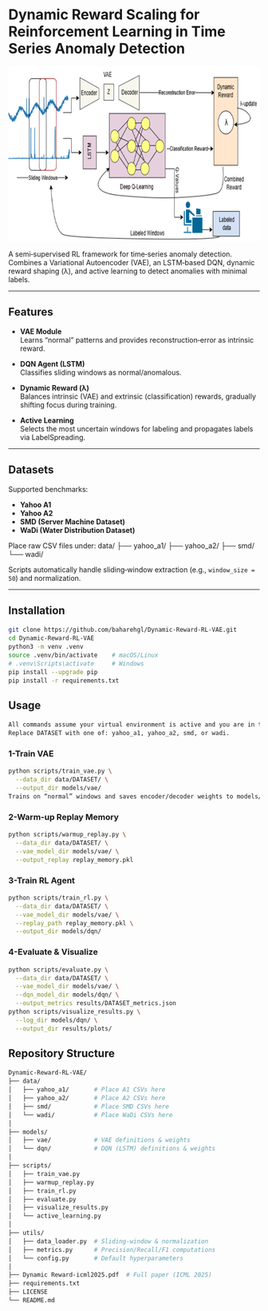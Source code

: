 # Dynamic Reward Scaling for Reinforcement Learning in Time Series Anomaly Detection

<div align="center">
  <img
    src="Figure/proposed_method_dynamic_reward.png"
    width="800"
    height="350"
    alt="Proposed Figure">
</div>

A semi‐supervised RL framework for time‐series anomaly detection.  
Combines a Variational Autoencoder (VAE), an LSTM‐based DQN, dynamic reward shaping (λ), and active learning to detect anomalies with minimal labels.

---

## Features

- **VAE Module**  
  Learns “normal” patterns and provides reconstruction‐error as intrinsic reward.

- **DQN Agent (LSTM)**  
  Classifies sliding windows as normal/anomalous.

- **Dynamic Reward (λ)**  
  Balances intrinsic (VAE) and extrinsic (classification) rewards, gradually shifting focus during training.

- **Active Learning**  
  Selects the most uncertain windows for labeling and propagates labels via LabelSpreading.

---

## Datasets

Supported benchmarks:
- **Yahoo A1**
- **Yahoo A2**
- **SMD (Server Machine Dataset)**
- **WaDi (Water Distribution Dataset)**

Place raw CSV files under:
data/
├── yahoo_a1/
├── yahoo_a2/
├── smd/
└── wadi/

Scripts automatically handle sliding‐window extraction (e.g., `window_size = 50`) and normalization.

---

## Installation

```bash
git clone https://github.com/baharehgl/Dynamic-Reward-RL-VAE.git
cd Dynamic-Reward-RL-VAE
python3 -m venv .venv
source .venv/bin/activate    # macOS/Linux
# .venv\Scripts\activate     # Windows
pip install --upgrade pip
pip install -r requirements.txt
```

## Usage
```bash
All commands assume your virtual environment is active and you are in the repository root.
Replace DATASET with one of: yahoo_a1, yahoo_a2, smd, or wadi.
```

### 1-Train VAE
```bash
python scripts/train_vae.py \
  --data_dir data/DATASET/ \
  --output_dir models/vae/
Trains on “normal” windows and saves encoder/decoder weights to models/vae/.
```
### 2-Warm‐up Replay Memory
```bash
python scripts/warmup_replay.py \
  --data_dir data/DATASET/ \
  --vae_model_dir models/vae/ \
  --output_replay replay_memory.pkl
```
### 3-Train RL Agent
```bash
python scripts/train_rl.py \
  --data_dir data/DATASET/ \
  --vae_model_dir models/vae/ \
  --replay_path replay_memory.pkl \
  --output_dir models/dqn/
```
### 4-Evaluate & Visualize
```bash
python scripts/evaluate.py \
  --data_dir data/DATASET/ \
  --vae_model_dir models/vae/ \
  --dqn_model_dir models/dqn/ \
  --output_metrics results/DATASET_metrics.json
python scripts/visualize_results.py \
  --log_dir models/dqn/ \
  --output_dir results/plots/
```
## Repository Structure
```bash
Dynamic-Reward-RL-VAE/
├── data/
│   ├── yahoo_a1/       # Place A1 CSVs here
│   ├── yahoo_a2/       # Place A2 CSVs here
│   ├── smd/            # Place SMD CSVs here
│   └── wadi/           # Place WaDi CSVs here
│
├── models/
│   ├── vae/            # VAE definitions & weights
│   └── dqn/            # DQN (LSTM) definitions & weights
│
├── scripts/
│   ├── train_vae.py
│   ├── warmup_replay.py
│   ├── train_rl.py
│   ├── evaluate.py
│   ├── visualize_results.py
│   └── active_learning.py
│
├── utils/
│   ├── data_loader.py  # Sliding-window & normalization
│   ├── metrics.py      # Precision/Recall/F1 computations
│   └── config.py       # Default hyperparameters
│
├── Dynamic Reward-icml2025.pdf  # Full paper (ICML 2025)
├── requirements.txt
├── LICENSE
└── README.md
```
<!--
## Paper
```
Dynamic Reward Scaling for Reinforcement Learning in Time Series Anomaly Detection
ICML 2025.
Download the full PDF here.
```

## Citation
```
@inproceedings{golchin2025dynamic,
  title        = {Dynamic Reward Scaling for Reinforcement Learning in Time Series Anomaly Detection},
  author       = {Golchin, Bahareh and Rekabdar, Banafsheh and Liu, Kunpeng},
  booktitle    = {ICML},
  year         = {2025},
  note         = {Code: \url{https://github.com/baharehgl/Dynamic-Reward-RL-VAE}}
}
```
-->
